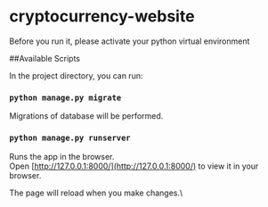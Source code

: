 # cryptocurrency-website

Before you run it, please activate your python virtual environment

##Available Scripts

In the project directory, you can run:

### `python manage.py migrate`

Migrations of database will be performed.

### `python manage.py runserver`

Runs the app in the browser.\
Open [http://127.0.0.1:8000/](http://127.0.0.1:8000/) to view it in your browser.

The page will reload when you make changes.\
